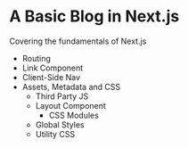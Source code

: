 # A Basic Blog in Next.js

 Covering the fundamentals of Next.js
- Routing
- Link Component
- Client-Side Nav
- Assets, Metadata and CSS
  - Third Party JS
  - Layout Component
    - CSS Modules
  - Global Styles
  - Utility CSS 

 